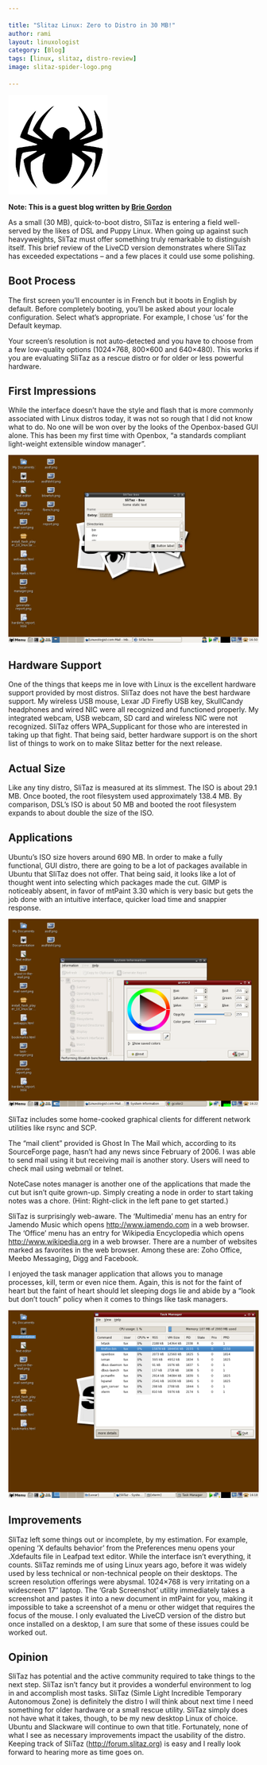 ```yaml
---

title: "Slitaz Linux: Zero to Distro in 30 MB!"
author: rami
layout: linuxologist 
category: [Blog]
tags: [linux, slitaz, distro-review]
image: slitaz-spider-logo.png

---
```

 ![Slitaz Linux spider logo](/assets/images/content/blog/slitaz-spider-logo.png)

 __Note: This is a guest blog written by [Brie Gordon](https://twitter.com/briealeida)__

As a small (30 MB), quick-to-boot distro, SliTaz is entering a field well-served by the likes of DSL and Puppy Linux. When going up against such heavyweights, SliTaz must offer something truly remarkable to distinguish itself. This brief review of the LiveCD version demonstrates where SliTaz has exceeded expectations – and a few places it could use some polishing.

## Boot Process

The first screen you’ll encounter is in French but it boots in English by default.
Before completely booting, you’ll be asked about your locale configuration. Select what’s appropriate. For example, I chose ‘us’ for the Default keymap.

Your screen’s resolution is not auto-detected and you have to choose from a few low-quality options (1024×768, 800×600 and 640×480). This works if you are evaluating SliTaz as a rescue distro or for older or less powerful hardware.

## First Impressions

While the interface doesn’t have the style and flash that is more commonly associated with Linux distros today, it was not so rough that I did not know what to do. No one will be won over by the looks of the Openbox-based GUI alone. This has been my first time with Openbox, “a standards compliant light-weight extensible window manager”.

 ![GTK Dialog Example](/assets/images/content/blog/gtkdialog-example.png)

## Hardware Support

One of the things that keeps me in love with Linux is the excellent hardware support provided by most distros. SliTaz does not have the best hardware support. My wireless USB mouse, Lexar JD Firefly USB key, SkullCandy headphones and wired NIC were all recognized and functioned properly. My integrated webcam, USB webcam, SD card and wireless NIC were not recognized. SliTaz offers WPA_Supplicant for those who are interested in taking up that fight. That being said, better hardware support is on the short list of things to work on to make Slitaz better for the next release.

## Actual Size

Like any tiny distro, SliTaz is measured at its slimmest. The ISO is about 29.1 MB. Once booted, the root filesystem used approximately 138.4 MB. By comparison, DSL’s ISO is about 50 MB and booted the root filesystem expands to about double the size of the ISO.

## Applications

Ubuntu’s ISO size hovers around 690 MB. In order to make a fully functional, GUI distro, there are going to be a lot of packages available in Ubuntu that SliTaz does not offer. That being said, it looks like a lot of thought went into selecting which packages made the cut. GIMP is noticeably absent, in favor of mtPaint 3.30 which is very basic but gets the job done with an intuitive interface, quicker load time and snappier response.

![blowfish](/assets/images/content/blog/blowfish.png)

SliTaz includes some home-cooked graphical clients for different network utilities like rsync and SCP.

The “mail client” provided is Ghost In The Mail which, according to its SourceForge page, hasn’t had any news since February of 2006. I was able to send mail using it but receiving mail is another story. Users will need to check mail using webmail or telnet.

NoteCase notes manager is another one of the applications that made the cut but isn’t quite grown-up. Simply creating a node in order to start taking notes was a chore. (Hint: Right-click in the left pane to get started.)

SliTaz is surprisingly web-aware. The ‘Multimedia’ menu has an entry for Jamendo Music which opens http://www.jamendo.com in a web browser. The ‘Office’ menu has an entry for Wikipedia Encyclopedia which opens http://www.wikipedia.org in a web browser. There are a number of websites marked as favorites in the web browser. Among these are: Zoho Office, Meebo Messaging, Digg and Facebook.

I enjoyed the task manager application that allows you to manage processes, kill, term or even nice them. Again, this is not for the faint of heart but the faint of heart should let sleeping dogs lie and abide by a “look but don’t touch” policy when it comes to things like task managers.

![task manager](/assets/images/content/blog/task-manager.png)

## Improvements

SliTaz left some things out or incomplete, by my estimation. For example, opening ‘X defaults behavior’ from the Preferences menu opens your .Xdefaults file in Leafpad text editor. While the interface isn’t everything, it counts. SliTaz reminds me of using Linux years ago, before it was widely used by less technical or non-technical people on their desktops. The screen resolution offerings were abysmal. 1024×768 is very irritating on a widescreen 17″ laptop. The ‘Grab Screenshot’ utility immediately takes a screenshot and pastes it into a new document in mtPaint for you, making it impossible to take a screenshot of a menu or other widget that requires the focus of the mouse. I only evaluated the LiveCD version of the distro but once installed on a desktop, I am sure that some of these issues could be worked out.

## Opinion

SliTaz has potential and the active community required to take things to the next step. SliTaz isn’t fancy but it provides a wonderful environment to log in and accomplish most tasks. SliTaz (Simle Light Incredible Temporary Autonomous Zone) is definitely the distro I will think about next time I need something for older hardware or a small rescue utility. SliTaz simply does not have what it takes, though, to be my new desktop Linux of choice. Ubuntu and Slackware will continue to own that title. Fortunately, none of what I see as necessary improvements impact the usability of the distro. Keeping track of SliTaz (http://forum.slitaz.org) is easy and I really look forward to hearing more as time goes on.

